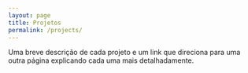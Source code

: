 ```yaml
---
layout: page
title: Projetos
permalink: /projects/
---
```


Uma breve descrição de cada projeto e um link que direciona para
uma outra página explicando cada uma mais detalhadamente.
